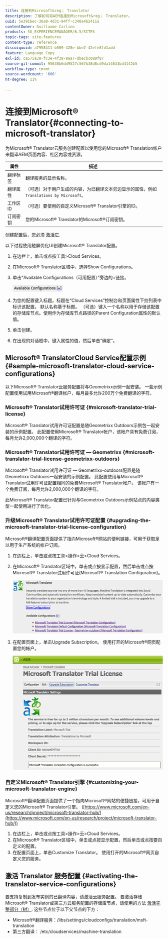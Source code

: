 ```yaml
---
title: 连接到Microsoft&reg； Translator
description: 了解如何将AEM连接到Microsoft&reg； Translator。
uuid: 5e3916ec-36a0-4d31-94ff-c340a462411a
contentOwner: Guillaume Carlino
products: SG_EXPERIENCEMANAGER/6.5/SITES
topic-tags: site-features
content-type: reference
discoiquuid: a7958411-b509-428e-bbe2-42efe8fd1add
feature: Language Copy
exl-id: ca575a30-fc3e-4f38-9aa7-dbecbc089f87
source-git-commit: 95638b6dd9527c567b38d8cd9da14633bd4142b5
workflow-type: tm+mt
source-wordcount: '606'
ht-degree: 11%

---
```


# 连接到Microsoft® Translator{#connecting-to-microsoft-translator}

为Microsoft® Translator云服务创建配置以使用您的Microsoft® Translation帐户来翻译AEM页面内容、社区内容或资源。

| 属性 | 描述 |
|---|---|
| 翻译标签 | 翻译服务的显示名称。 |
| 翻译属性 | （可选）对于用户生成的内容，为已翻译文本旁边显示的属性，例如 `Translations by Microsoft`。 |
| 工作区 ID | （可选）要使用的自定义Microsoft® Translator引擎的ID。 |
| 订阅密钥 | 您的Microsoft® Translator的Microsoft®订阅密钥。 |

创建配置后，您必须 [激活它](/help/sites-administering/tc-msconf.md#activating-the-translator-service-configurations).

以下过程使用触屏优化UI创建Microsoft® Translator配置。

1. 在边栏上，单击或点按工具>Cloud Services。
1. 在Microsoft® Translator区域中，选择Show Configurations。
1. 单击“Available Configurations（可用配置）”旁边的+链接。

   ![chlimage_1-382](assets/chlimage_1-382.png)

1. 为您的配置键入标题。标题在“Cloud Services”控制台和页面属性下拉列表中标识该配置。 默认名称基于标题。 （可选）键入一个名称以用于存储该配置的存储库节点。使用作为存储库节点路径的Parent Configuration属性的默认值。
1. 单击创建。
1. 在出现的对话框中，键入属性的值，然后单击“确定”。

## Microsoft® TranslatorCloud Service配置示例 {#sample-microsoft-translator-cloud-service-configurations}

以下Microsoft® Translator云服务配置将与Geometrixx示例一起安装。 一些示例配置使用试用Microsoft®翻译帐户，每月最多允许200万个免费翻译的字符。

### Microsoft® Translator试用许可证 {#microsoft-translator-trial-license}

Microsoft® Translator试用许可证配置是随Geometrixx Outdoors示例包一起安装的示例配置。 此配置使用Microsoft® Translator帐户，该帐户具有免费订阅，每月允许2,000,000个翻译的字符。

### Microsoft® Translator试用许可证 — Geometrixx {#microsoft-translator-trial-license-geometrixx-outdoors}

Microsoft® Translator试用许可证 — Geometrixx-outdoors配置是随Geometrixx Outdoors一起安装的示例配置。 此配置使用与Microsoft® Translator试用许可证配置相同的免费Microsoft® Translator帐户。 该帐户有一个免费订阅，每月允许2,000,000个翻译的字符。

此Microsoft® Translator配置已针对与Geometrixx Outdoors示例站点的内容类型一起使用进行了优化。

### 升级Microsoft® Translator试用许可证配置 {#upgrading-the-microsoft-translator-trial-license-configuration}

Microsoft®翻译配置页面提供了指向Microsoft®网站的便利链接，可用于获取足以用于生产系统的帐户订阅。

1. 在边栏上，单击或点按工具>操作>云>Cloud Services。
1. 在Microsoft® Translator区域中，单击或点按显示配置，然后单击或点按Microsoft® Translator试用许可证(Microsoft® Translation Configuration)。

   ![chlimage_1-383](assets/chlimage_1-383.png)

1. 在配置页面上，单击Upgrade Subscription。 使用打开的Microsoft®网页配置您的帐户。

   ![chlimage_1-384](assets/chlimage_1-384.png)

### 自定义Microsoft® Translator引擎 {#customizing-your-microsoft-translator-engine}

Microsoft®翻译配置页面提供了一个指向Microsoft®网站的便捷链接，可用于自定义您的Microsoft® Translator引擎。 ([https://www.microsoft.com/en-us/research/project/microsoft-translator-hub/](https://www.microsoft.com/en-us/research/project/microsoft-translator-hub/))

1. 在边栏上，单击或点按工具>操作>云>Cloud Services。
1. 在Microsoft® Translator区域中，单击或点按显示配置，然后单击或点按要自定义的配置。
1. 在配置页面上，单击Customize Translator。 使用打开的Microsoft®网页自定义您的服务。

## 激活 Translator 服务配置 {#activating-the-translator-service-configurations}

要支持复制到发布实例的已翻译内容，请激活云服务配置。 要激活存储Microsoft® Translator或第三方云服务配置的存储库节点，请使用的方法 [激活完整部分（树）](/help/sites-authoring/publishing-pages.md#publishing-and-unpublishing-a-tree). 这些节点位于以下父节点的下方：

* Microsoft®翻译服务：/libs/settings/cloudconfigs/translation/msft-translation
* 第三方翻译： /etc/cloudservices/machine-translation
